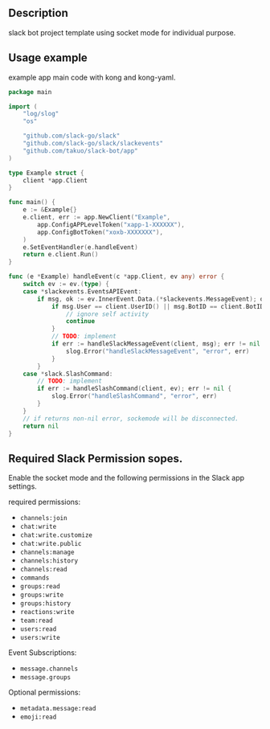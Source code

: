 ## Description

slack bot project template using socket mode for individual purpose.

## Usage example

example app main code with kong and kong-yaml.

```go
package main

import (
	"log/slog"
	"os"

	"github.com/slack-go/slack"
	"github.com/slack-go/slack/slackevents"
	"github.com/takuo/slack-bot/app"
)

type Example struct {
	client *app.Client
}

func main() {
	e := &Example{}
	e.client, err := app.NewClient("Example",
        app.ConfigAPPLevelToken("xapp-1-XXXXXX"),
        app.ConfigBotToken("xoxb-XXXXXXX"),
	)
	e.SetEventHandler(e.handleEvent)
	return e.client.Run()
}

func (e *Example) handleEvent(c *app.Client, ev any) error {
	switch ev := ev.(type) {
	case *slackevents.EventsAPIEvent:
		if msg, ok := ev.InnerEvent.Data.(*slackevents.MessageEvent); ok {
			if msg.User == client.UserID() || msg.BotID == client.BotID() {
                // ignore self activity
				continue
			}
			// TODO: implement
			if err := handleSlackMessageEvent(client, msg); err != nil {
				slog.Error("handleSlackMessageEvent", "error", err)
			}
		}
	case *slack.SlashCommand:
		// TODO: implement
		if err := handleSlashCommand(client, ev); err != nil {
			slog.Error("handleSlashCommand", "error", err)
		}
	}
	// if returns non-nil error, sockemode will be disconnected.
	return nil
}
```

## Required Slack Permission sopes.

Enable the socket mode and the following permissions in the Slack app settings.

required permissions:
- `channels:join`
- `chat:write`
- `chat:write.customize`
- `chat:write.public`
- `channels:manage`
- `channels:history`
- `channels:read`
- `commands`
- `groups:read`
- `groups:write`
- `groups:history`
- `reactions:write`
- `team:read`
- `users:read`
- `users:write`

Event Subscriptions:
- `message.channels`
- `message.groups`

Optional permissions:
- `metadata.message:read`
- `emoji:read`

